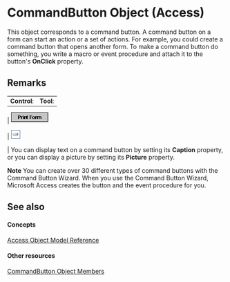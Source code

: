 
# CommandButton Object (Access)

This object corresponds to a command button. A command button on a form can start an action or a set of actions. For example, you could create a command button that opens another form. To make a command button do something, you write a macro or event procedure and attach it to the button's  **OnClick** property.


## Remarks


|||
|:-----|:-----|
|**Control**:|**Tool**:|
|
![](images/t-cmdbtn_ZA06053979.gif)

|
![](images/command_ZA06047243.gif)

|
You can display text on a command button by setting its  **Caption** property, or you can display a picture by setting its **Picture** property.


 **Note**  You can create over 30 different types of command buttons with the Command Button Wizard. When you use the Command Button Wizard, Microsoft Access creates the button and the event procedure for you.


## See also


#### Concepts


[Access Object Model Reference](2de134a4-6c5c-d2a3-8377-f4dd973ba650.md)
#### Other resources


[CommandButton Object Members](9e1c10e6-0d03-78fd-ac9d-3f086ce1e0f5.md)
